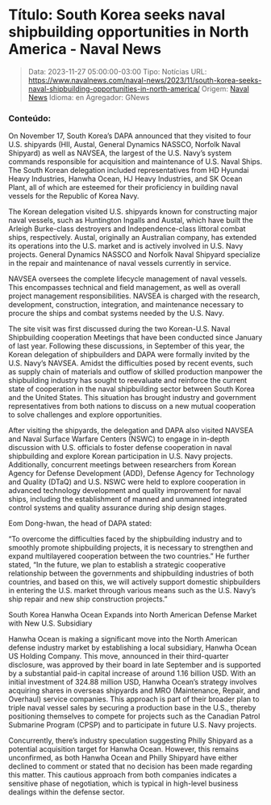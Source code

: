 # Título: South Korea seeks naval shipbuilding opportunities in North America - Naval News

>Data: 2023-11-27 05:00:00-03:00
>Tipo: Notícias
>URL: https://www.navalnews.com/naval-news/2023/11/south-korea-seeks-naval-shipbuilding-opportunities-in-north-america/
>Origem: [Naval News](https://www.navalnews.com)
>Idioma: en
>Agregador: GNews

### Conteúdo:

On November 17, South Korea’s DAPA announced that they visited to four U.S. shipyards (HII, Austal, General Dynamics NASSCO, Norfolk Naval Shipyard) as well as NAVSEA, the largest of the U.S. Navy’s system commands responsible for acquisition and maintenance of U.S. Naval Ships. The South Korean delegation included representatives from HD Hyundai Heavy Industries, Hanwha Ocean, HJ Heavy Industries, and SK Ocean Plant, all of which are esteemed for their proficiency in building naval vessels for the Republic of Korea Navy.

The Korean delegation visited U.S. shipyards known for constructing major naval vessels, such as Huntington Ingalls and Austal, which have built the Arleigh Burke-class destroyers and Independence-class littoral combat ships, respectively. Austal, originally an Australian company, has extended its operations into the U.S. market and is actively involved in U.S. Navy projects. General Dynamics NASSCO and Norfolk Naval Shipyard specialize in the repair and maintenance of naval vessels currently in service.

NAVSEA oversees the complete lifecycle management of naval vessels. This encompasses technical and field management, as well as overall project management responsibilities. NAVSEA is charged with the research, development, construction, integration, and maintenance necessary to procure the ships and combat systems needed by the U.S. Navy.

The site visit was first discussed during the two Korean-U.S. Naval Shipbuilding cooperation Meetings that have been conducted since January of last year. Following these discussions, in September of this year, the Korean delegation of shipbuilders and DAPA were formally invited by the U.S. Navy’s NAVSEA. Amidst the difficulties posed by recent events, such as supply chain of materials and outflow of skilled production manpower the shipbuilding industry has sought to reevaluate and reinforce the current state of cooperation in the naval shipbuilding sector between South Korea and the United States. This situation has brought industry and government representatives from both nations to discuss on a new mutual cooperation to solve challenges and explore opportunities.

After visiting the shipyards, the delegation and DAPA also visited NAVSEA and Naval Surface Warfare Centers (NSWC) to engage in in-depth discussion with U.S. officials to foster defense cooperation in naval shipbuilding and explore Korean participation in U.S. Navy projects. Additionally, concurrent meetings between researchers from Korean Agency for Defense Development (ADD), Defense Agency for Technology and Quality (DTaQ) and U.S. NSWC were held to explore cooperation in advanced technology development and quality improvement for naval ships, including the establishment of manned and unmanned integrated control systems and quality assurance during ship design stages.

Eom Dong-hwan, the head of DAPA stated:

“To overcome the difficulties faced by the shipbuilding industry and to smoothly promote shipbuilding projects, it is necessary to strengthen and expand multilayered cooperation between the two countries.” He further stated, “In the future, we plan to establish a strategic cooperative relationship between the governments and shipbuilding industries of both countries, and based on this, we will actively support domestic shipbuilders in entering the U.S. market through various means such as the U.S. Navy’s ship repair and new ship construction projects.”

South Korea Hanwha Ocean Expands into North American Defense Market with New U.S. Subsidiary

Hanwha Ocean is making a significant move into the North American defense industry market by establishing a local subsidiary, Hanwha Ocean US Holding Company. This move, announced in their third-quarter disclosure, was approved by their board in late September and is supported by a substantial paid-in capital increase of around 1.16 billion USD. With an initial investment of 324.88 million USD, Hanwha Ocean’s strategy involves acquiring shares in overseas shipyards and MRO (Maintenance, Repair, and Overhaul) service companies. This approach is part of their broader plan to triple naval vessel sales by securing a production base in the U.S., thereby positioning themselves to compete for projects such as the Canadian Patrol Submarine Program (CPSP) and to participate in future U.S. Navy projects.

Concurrently, there’s industry speculation suggesting Philly Shipyard as a potential acquisition target for Hanwha Ocean. However, this remains unconfirmed, as both Hanwha Ocean and Philly Shipyard have either declined to comment or stated that no decision has been made regarding this matter. This cautious approach from both companies indicates a sensitive phase of negotiation, which is typical in high-level business dealings within the defense sector.
